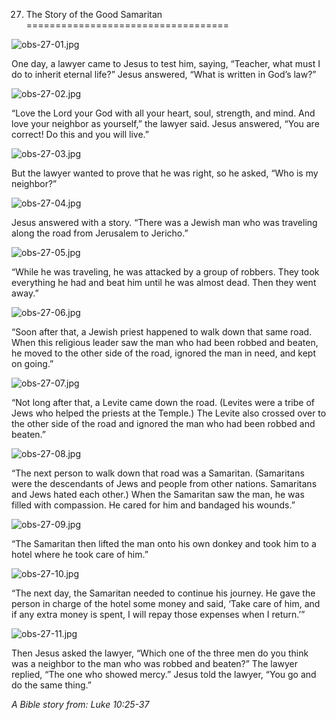 27. The Story of the Good Samaritan
===================================

![obs-27-01.jpg](/var/www/vhosts/door43.org/httpdocs/data/gitrepo/media/en/obs/obs-27-01.jpg "obs-27-01.jpg")

One day, a lawyer came to Jesus to test him, saying, “Teacher, what must
I do to inherit eternal life?” Jesus answered, “What is written in God’s
law?”

![obs-27-02.jpg](/var/www/vhosts/door43.org/httpdocs/data/gitrepo/media/en/obs/obs-27-02.jpg "obs-27-02.jpg")

“Love the Lord your God with all your heart, soul, strength, and mind.
And love your neighbor as yourself,” the lawyer said. Jesus answered,
“You are correct! Do this and you will live.”

![obs-27-03.jpg](/var/www/vhosts/door43.org/httpdocs/data/gitrepo/media/en/obs/obs-27-03.jpg "obs-27-03.jpg")

But the lawyer wanted to prove that he was right, so he asked, “Who is
my neighbor?”

![obs-27-04.jpg](/var/www/vhosts/door43.org/httpdocs/data/gitrepo/media/en/obs/obs-27-04.jpg "obs-27-04.jpg")

Jesus answered with a story. “There was a Jewish man who was traveling
along the road from Jerusalem to Jericho.”

![obs-27-05.jpg](/var/www/vhosts/door43.org/httpdocs/data/gitrepo/media/en/obs/obs-27-05.jpg "obs-27-05.jpg")

“While he was traveling, he was attacked by a group of robbers. They
took everything he had and beat him until he was almost dead. Then they
went away.”

![obs-27-06.jpg](/var/www/vhosts/door43.org/httpdocs/data/gitrepo/media/en/obs/obs-27-06.jpg "obs-27-06.jpg")

“Soon after that, a Jewish priest happened to walk down that same road.
When this religious leader saw the man who had been robbed and beaten,
he moved to the other side of the road, ignored the man in need, and
kept on going.”

![obs-27-07.jpg](/var/www/vhosts/door43.org/httpdocs/data/gitrepo/media/en/obs/obs-27-07.jpg "obs-27-07.jpg")

“Not long after that, a Levite came down the road. (Levites were a tribe
of Jews who helped the priests at the Temple.) The Levite also crossed
over to the other side of the road and ignored the man who had been
robbed and beaten.”

![obs-27-08.jpg](/var/www/vhosts/door43.org/httpdocs/data/gitrepo/media/en/obs/obs-27-08.jpg "obs-27-08.jpg")

“The next person to walk down that road was a Samaritan. (Samaritans
were the descendants of Jews and people from other nations. Samaritans
and Jews hated each other.) When the Samaritan saw the man, he was
filled with compassion. He cared for him and bandaged his wounds.”

![obs-27-09.jpg](/var/www/vhosts/door43.org/httpdocs/data/gitrepo/media/en/obs/obs-27-09.jpg "obs-27-09.jpg")

“The Samaritan then lifted the man onto his own donkey and took him to a
hotel where he took care of him.”

![obs-27-10.jpg](/var/www/vhosts/door43.org/httpdocs/data/gitrepo/media/en/obs/obs-27-10.jpg "obs-27-10.jpg")

“The next day, the Samaritan needed to continue his journey. He gave the
person in charge of the hotel some money and said, ‘Take care of him,
and if any extra money is spent, I will repay those expenses when I
return.’”

![obs-27-11.jpg](/var/www/vhosts/door43.org/httpdocs/data/gitrepo/media/en/obs/obs-27-11.jpg "obs-27-11.jpg")

Then Jesus asked the lawyer, “Which one of the three men do you think
was a neighbor to the man who was robbed and beaten?” The lawyer
replied, “The one who showed mercy.” Jesus told the lawyer, “You go and
do the same thing.”

*A Bible story from: Luke 10:25-37*
